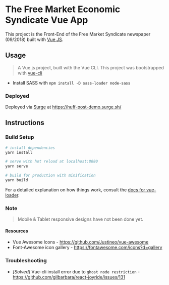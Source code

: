 # The Free Market Economic Syndicate Vue App

This project is the Front-End of the Free Market Syndicate newspaper (09/2018) built with [Vue JS](https://vuejs.org/).

## Usage

> A Vue.js project, built with the Vue CLI.
> This project was bootstrapped with [vue-cli](https://github.com/vuejs/vue-cli)

- Install SASS with `npm install -D sass-loader node-sass`

### Deployed

Deployed via [Surge](https://surge.sh/) at https://huff-post-demo.surge.sh/

## Instructions

### Build Setup

```bash
# install dependencies
yarn install

# serve with hot reload at localhost:8080
yarn serve

# build for production with minification
yarn build
```

For a detailed explanation on how things work, consult the [docs for vue-loader](http://vuejs.github.io/vue-loader).

### Note

> Mobile & Tablet responsive designs have not been done yet.

#### Resources

- Vue Awesome Icons - https://github.com/Justineo/vue-awesome
- Font-Awesome icon gallery - https://fontawesome.com/icons?d=gallery

### Troubleshooting

- _[Solved]_ Vue-cli install error due to `ghost node restriction` - https://github.com/gilbarbara/react-joyride/issues/131
